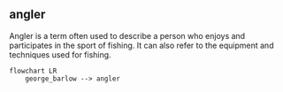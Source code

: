 ## angler
Angler is a term often used to describe a person who enjoys and participates in the sport of fishing. It can also refer to the equipment and techniques used for fishing.


```mermaid
flowchart LR
    george_barlow --> angler

```
